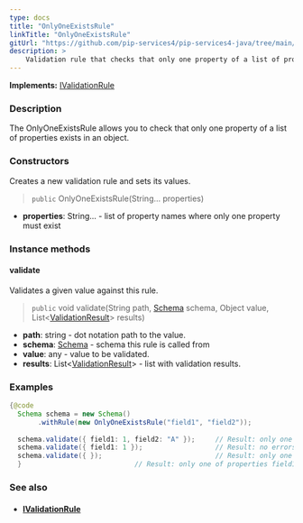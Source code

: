 ```yaml
---
type: docs
title: "OnlyOneExistsRule"
linkTitle: "OnlyOneExistsRule"
gitUrl: "https://github.com/pip-services4/pip-services4-java/tree/main/pip-services4-data-java"
description: >
    Validation rule that checks that only one property of a list of properties exists in an object.
---
```


**Implements:** [IValidationRule](../ivalidation_rule)

### Description

The OnlyOneExistsRule allows you to check that only one property of a list of properties exists in an object.

### Constructors
Creates a new validation rule and sets its values. 

> `public` OnlyOneExistsRule(String... properties)

- **properties**: String... - list of property names where only one property must exist

### Instance methods

#### validate
Validates a given value against this rule.

> `public` void validate(String path, [Schema](../schema) schema, Object value, List<[ValidationResult](../validation_result)> results)

- **path**: string - dot notation path to the value.
- **schema**: [Schema](../schema) - schema this rule is called from
- **value**: any - value to be validated.
- **results**: List<[ValidationResult](../validation_result)> - list with validation results.


### Examples

```java
{@code
  Schema schema = new Schema()
       .withRule(new OnlyOneExistsRule("field1", "field2"));
 
  schema.validate({ field1: 1, field2: "A" });     // Result: only one of properties field1, field2 must exist
  schema.validate({ field1: 1 });                  // Result: no errors
  schema.validate({ });                            // Result: only one of properties field1, field2 must exist
  }                            // Result: only one of properties field1, field2 must exist

```

### See also
- #### [IValidationRule](../ivalidation_rule)
